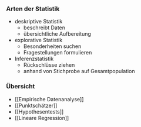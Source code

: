 ### Arten der Statistik
+ deskriptive Statistik
	+ beschreibt Daten
	+ übersichtliche Aufbereitung
+ explorative Statistik
	+ Besonderheiten suchen
	+ Fragestellungen formulieren
+ Inferenzstatistik
	+ Rückschlüsse ziehen
	+ anhand von Stichprobe auf Gesamtpopulation

### Übersicht
+ [[Empirische Datenanalyse]]
+ [[Punktschätzer]]
+ [[Hypothesentests]]
+ [[Lineare Regression]]

